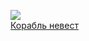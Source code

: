 ![](/books/foreign_contemporary/Джоджо%20Мойес/Корабль%20невест.jpg)  
[Корабль невест](/books/foreign_contemporary/Джоджо%20Мойес/Корабль%20невест)
